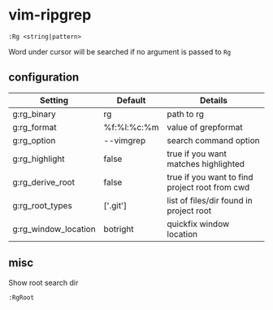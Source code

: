 # vim-ripgrep

    :Rg <string|pattern>

Word under cursor will be searched if no argument is passed to `Rg`

## configuration


| Setting               | Default                     | Details
| --------------------- | --------------------------- | ----------
| g:rg_binary           | rg                          | path to rg
| g:rg_format           | %f:%l:%c:%m                 | value of grepformat
| g:rg_option           | --vimgrep                   | search command option
| g:rg_highlight        | false                       | true if you want matches highlighted
| g:rg_derive_root      | false                       | true if you want to find project root from cwd
| g:rg_root_types       | ['.git']                    | list of files/dir found in project root
| g:rg_window_location  | botright                    | quickfix window location
    
## misc

Show root search dir

    :RgRoot
